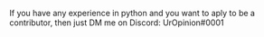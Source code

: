 If you have any experience in python and you want to aply to be a contributor, then just DM me on Discord: UrOpinion#0001
